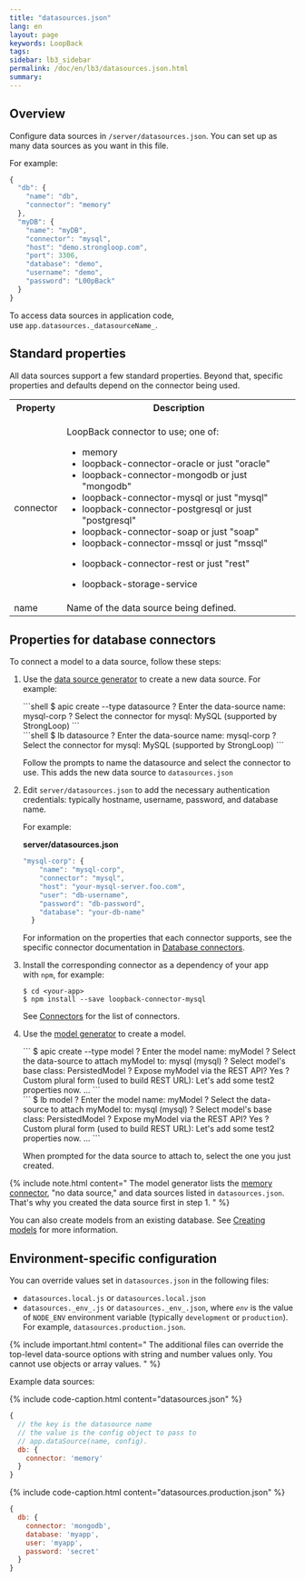 ```yaml
---
title: "datasources.json"
lang: en
layout: page
keywords: LoopBack
tags:
sidebar: lb3_sidebar
permalink: /doc/en/lb3/datasources.json.html
summary:
---
```


## Overview

Configure data sources in `/server/datasources.json`. You can set up as many data sources as you want in this file.

For example:

```javascript
{
  "db": {
    "name": "db",
    "connector": "memory"
  },
  "myDB": {
    "name": "myDB",
    "connector": "mysql",
    "host": "demo.strongloop.com",
    "port": 3306,
    "database": "demo",
    "username": "demo",
    "password": "L00pBack"
  }
}
```

To access data sources in application code, use `app.datasources._datasourceName_`.

## Standard properties

All data sources support a few standard properties. Beyond that, specific properties and defaults depend on the connector being used.

<table>
  <tbody>
    <tr>
      <th>Property</th>
      <th>Description</th>
    </tr>
    <tr>
      <td>connector</td>
      <td>
        <p>LoopBack connector to use; one of:</p>
        <ul>
          <li>memory</li>
          <li>loopback-connector-oracle or just "oracle"</li>
          <li>loopback-connector-mongodb or just "mongodb"</li>
          <li>loopback-connector-mysql or just "mysql"</li>
          <li>loopback-connector-postgresql or just "postgresql"</li>
          <li>loopback-connector-soap or just "soap"</li>
          <li>loopback-connector-mssql or just "mssql"</li>
          <li>
            <p>loopback-connector-rest or just "rest"</p>
          </li>
          <li>loopback-storage-service</li>
        </ul>
      </td>
    </tr>
    <tr>
      <td>name</td>
      <td>Name of the data source being defined.</td>
    </tr>
  </tbody>
</table>

## Properties for database connectors

To connect a model to a data source, follow these steps:

1.  Use the [data source generator](Data-source-generator.html) to create a new data source. For example: 
    <div id="lb3apic" class="sl-hidden" markdown="1">
    ```shell
    $ apic create --type datasource
    ? Enter the data-source name: mysql-corp
    ? Select the connector for mysql: MySQL (supported by StrongLoop)
    ```
    </div>
    ```shell
    $ lb datasource
    ? Enter the data-source name: mysql-corp
    ? Select the connector for mysql: MySQL (supported by StrongLoop)
    ```

    Follow the prompts to name the datasource and select the connector to use.
    This adds the new data source to `datasources.json`

2.  Edit `server/datasources.json` to add the necessary authentication credentials: typically hostname, username, password, and database name.

    For example:

    **server/datasources.json**

    ```javascript
    "mysql-corp": {
        "name": "mysql-corp",
        "connector": "mysql",
        "host": "your-mysql-server.foo.com",
        "user": "db-username",
        "password": "db-password",
        "database": "your-db-name"
      }
    ```

    For information on the properties that each connector supports, see
    the specific connector documentation in [Database connectors](Database-connectors.html).

3.  Install the corresponding connector as a dependency of your app with `npm`, for example: 

    ```shell
    $ cd <your-app>
    $ npm install --save loopback-connector-mysql
    ```

    See [Connectors](Connecting-models-to-data-sources.html) for the list of connectors.

4.  Use the [model generator](Using-the-model-generator.html) to create a model.
    <div id="lb3apic" class="sl-hidden" markdown="1">
    ```
    $ apic create --type model
    ? Enter the model name: myModel
    ? Select the data-source to attach myModel to: mysql (mysql)
    ? Select model's base class: PersistedModel
    ? Expose myModel via the REST API? Yes
    ? Custom plural form (used to build REST URL):
    Let's add some test2 properties now.
    ...
    ```
    </div>
    ```
    $ lb model
    ? Enter the model name: myModel
    ? Select the data-source to attach myModel to: mysql (mysql)
    ? Select model's base class: PersistedModel
    ? Expose myModel via the REST API? Yes
    ? Custom plural form (used to build REST URL):
    Let's add some test2 properties now.
    ...
    ```

    When prompted for the data source to attach to, select the one you just created. 

{% include note.html content="
The model generator lists the [memory connector](Memory-connector.html), \"no data source,\" and data sources listed in `datasources.json`.  That's why you created the data source first in step 1.
" %}

You can also create models from an existing database.
See [Creating models](Creating-models.html) for more information.

## Environment-specific configuration

You can override values set in `datasources.json` in the following files:

* `datasources.local.js` or `datasources.local.json`
* `datasources._env_.js` or `datasources._env_.json`, where _`env`_ is the value of `NODE_ENV` environment variable (typically `development` or `production`).
  For example, `datasources.production.json`.

{% include important.html content="
The additional files can override the top-level data-source options with string and number values only. You cannot use objects or array values.
" %}

Example data sources:

{% include code-caption.html content="datasources.json" %}
```javascript
{
  // the key is the datasource name
  // the value is the config object to pass to
  // app.dataSource(name, config).
  db: {
    connector: 'memory'
  }
}
```

{% include code-caption.html content="datasources.production.json" %}
```javascript
{
  db: {
    connector: 'mongodb',
    database: 'myapp',
    user: 'myapp',
    password: 'secret'
  }
}
```
